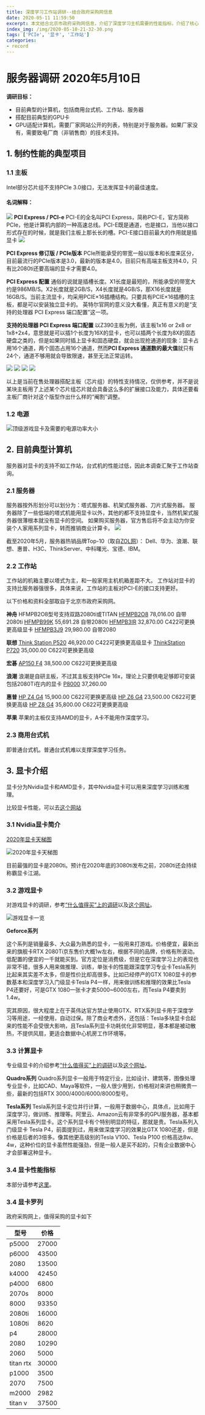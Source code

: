 ```yaml
---
title: 深度学习工作站调研--结合政府采购网信息
date: 2020-05-11 11:59:50
excerpt: 本文结合北京市政府采购网信息，介绍了深度学习主机需要的性能指标，介绍了核心厂家的工作站型号，总结了显卡的类别。
index_img: /img/2020-05-10-21-32-30.png
tags: ['PCIe', '显卡', '工作站']
categories: 
- record
---
```


# 服务器调研 2020年5月10日

**调研目标：**
* 目前典型的计算机，包括商用台式机、工作站、服务器
* 搭配目前典型的GPU卡
* GPU适配计算机，需要厂家网站公开的列表，特别是对于服务器。如果厂家没有，需要致电厂商（非销售商）的技术支持。

## 1. 制约性能的典型项目

### 1.1 主板
Intel部分芯片组不支持PCIe 3.0接口，无法发挥显卡的最佳速度。

#### 名词解释：
![](深度学习工作站调研-结合政府采购网信息/2020-05-10-21-33-30.png)
**PCI Express / PCI-e**
PCI-E的全名叫PCI Express，简称PCI-E，官方简称PCIe，他是计算机内部的一种高速总线。PCI-E既是通道，也是接口，当他以接口形式存在的时候，就是我们主板上那长长的槽。PCI-E接口目前最大的作用就是插显卡
![](深度学习工作站调研-结合政府采购网信息/2020-05-10-21-32-30.png)

**PCI Express 修订版 / PCIe版本**
PCIe所能承受的带宽一般以版本和长度来区分，目前最流行的PCIe版本是3.0，最新的版本是4.0，目前只有高端主板支持4.0，只有比2080ti还要高端的显卡才需要4.0。

**PCI Express 配置**
通俗的说就是插槽长度。X1长度是最短的，所能承受的带宽大约是986MB/S。X2长度就是2GB/S，X4长度就是4GB/S，那X16长度就是16GB/S。当前主流显卡，均采用PCIE×16插槽结构。只要具有PCIE×16插槽的主板，都是可以安装独立显卡的。
英特尔官网的意义没大看懂，真正有意义的是“支持的处理器 PCI Express 端口配置”这一项。

**支持的处理器 PCI Express 端口配置**
以Z390主板为例，该主板1x16 or 2x8 or 1x8+2x4，意思就是可以插1个长度为16X的显卡，也可以插两个长度为8X的固态硬盘之类的，但是如果同时插上显卡和固态硬盘，就会出现抢通道的现象：显卡占用16个通道，两个固态占用16个通道，然而**PCI Express 通道数的最大值**就只有24个，通道不够用就会导致限速，甚至无法正常运转。

![](深度学习工作站调研-结合政府采购网信息/2020-05-10-22-13-34.png)
![](深度学习工作站调研-结合政府采购网信息/2020-05-10-22-13-57.png)
![](深度学习工作站调研-结合政府采购网信息/2020-05-10-22-14-07.png)
![](深度学习工作站调研-结合政府采购网信息/2020-05-10-22-14-15.png)

以上是当前在售处理器搭配主板（芯片组）的特性支持情况，仅供参考，并不是说某块主板用了上述某个芯片组芯片就会具备这么多的扩展接口及能力，具体还要看主板厂商针对这个版型作出什么样的“阉割”调整。

### 1.2 电源

![顶级游戏显卡及需要的电源功率大小](深度学习工作站调研-结合政府采购网信息/2020-05-10-22-11-24.png)

## 2. 目前典型计算机

服务器对显卡的支持不如工作站，台式机的性能过低，因此本调查汇聚于工作站查询。

### 2.1 服务器
服务器按外形划分可以划分为：塔式服务器、机架式服务器、刀片式服务器。
服务器除了一些低端的塔式机能用显卡以外，其他的都不支持显度卡，当然机架式服务器很薄根本就没有显卡的空间。
如果购买服务器，官方售后将不会主动为你安装个人家用系列显卡，转而推销商业计算卡。
![](深度学习工作站调研-结合政府采购网信息/2020-05-10-15-26-49.png)

截至2020年5月，服务器热销品牌Top-10（取自[ZOL网](http://top.zol.com.cn/compositor/server.html)）：
Dell、华为、浪潮、联想、惠普、H3C、ThinkServer、中科曙光、宝德、IBM。

### 2.2 工作站
工作站的机箱主要以塔式为主，和一般家用主机机箱差距不大。
工作站对显卡的支持比服务器强很多，具体来说，工作站的主板对PCI-E的接口支持更好。

以下价格和资料全部取自于北京市政府采购网。

**神舟**
HFMPB2O8型号支持双路2080ti或TITAN
[HFMPB2O8](http://114.255.53.119:81/bgpc_office_manage/produce/parmsInfo.htm?topPk=1r6e15444412038777n5&tiitPk=BG_002X&tioPk=)    78,016.00 自带2080ti
[HFMPB99K](http://114.255.53.119:81/bgpc_office_manage/produce/parmsInfo.htm?topPk=2g0v15681729710791z0&tiitPk=BG_002X&tioPk=)  55,691.28   自带2080ti
[HFMPB3IR](http://114.255.53.119:81/bgpc_office_manage/produce/parmsInfo.htm?topPk=6u7m15621197126648s6&tiitPk=BG_002X&tioPk=)  32,870.00   C422可更换更高级显卡
[HFMPB3J9](http://114.255.53.119:81/bgpc_office_manage/produce/parmsInfo.htm?topPk=8n5x15444417182251i6&tiitPk=BG_002X&tioPk=)  29,980.00   自带2080

**联想**
[Think Station P520](http://114.255.53.119:81/bgpc_office_manage/produce/parmsInfo.htm?topPk=6h7y15571256822209c5&tiitPk=BG_002X&tioPk=)   46,920.00    C422可更换更高级显卡
[ThinkStation P720](http://114.255.53.119:81/bgpc_office_manage/produce/parmsInfo.htm?topPk=1s8z15571265520623u2&tiitPk=BG_002X&tioPk=) 35,000.00   C622可更换更高级 

**宏碁**
[AP150 F4](http://114.255.53.119:81/bgpc_office_manage/produce/parmsInfo.htm?topPk=7w0g15281019011939v9&tiitPk=BG_002X&tioPk=) 38,500.00    C622可更换更高级 

**浪潮**
浪潮是自研主板，不过其主板支持PCIe 16x，理论上只要供电足够即可安装包括2080Ti在内的显卡
[P8000](http://114.255.53.119:81/bgpc_office_manage/produce/parmsInfo.htm?topPk=3f4m15287143876139q2&tiitPk=BG_002X&tioPk=)    37,260.00

**惠普**
[HP Z4 G4](http://114.255.53.119:81/bgpc_office_manage/produce/parmsInfo.htm?topPk=4g2q15281081290990x3&tiitPk=BG_002X&tioPk=)  15,900.00   C622可更换更高级 
[HP Z6 G4](http://114.255.53.119:81/bgpc_office_manage/produce/parmsInfo.htm?topPk=4v9p15281082398434h6&tiitPk=BG_002X&tioPk=)  23,500.00   C622可更换更高级 
[HP Z8 G4](http://114.255.53.119:81/bgpc_office_manage/produce/parmsInfo.htm?topPk=0z0m15314586871347z2&tiitPk=BG_002X&tioPk=)  35,800.00   C622可更换更高级 

**苹果**
苹果的主板仅支持AMD的显卡，A卡不能用作深度学习。

### 2.3 商用台式机

即普通台式机。普通台式机难以支撑深度学习任务。

## 3. 显卡介绍
显卡分为Nvidia显卡和AMD显卡，其中Nvidia显卡可以用来深度学习训练和推理。

比较显卡性能，可以去[这个网站](https://versus.com/cn)

### 3.1 Nvidia显卡简介

[2020年显卡天梯图](https://www.bybusa.com/gpu-rank)

![2020年显卡天梯图](深度学习工作站调研-结合政府采购网信息/2020-05-10-22-23-18.png)

目前最强的显卡是2080ti。预计在2020年底的3080ti发布之前，2080ti还会持续称霸显卡江湖。

### 3.2 游戏显卡

对游戏显卡的调研，参考[“什么值得买”上的调研](https://post.smzdm.com/p/a6lrwk3e/)以及[这个网址](https://www.cnblogs.com/xiaozhi_5638/p/10923351.html)。

![游戏显卡一览](深度学习工作站调研-结合政府采购网信息/2020-05-10-22-09-38.png)

**Geforce系列**

这个系列是销量最多、大众最为熟悉的显卡，一般用来打游戏。价格便宜，最新出来的旗舰卡RTX 2080Ti京东售价大概1w左右，根据不同的品牌，价格有所波动。低配置的便宜的一千就能买到。官方定位是消费级，但是它在深度学习上的表现也非常不错，很多人用来做推理、训练，单张卡的性能跟深度学习专业卡Tesla系列比起来其实差不太多，但是性价比却高很多。比如已经停产的GTX 1080显卡的参数基本和深度学习入门级显卡Tesla P4一样，用来做训练和推理的效果比Tesla P4还要好，可是GTX 1080一张卡才卖5000~6000左右，而Tesla P4要卖到1.4w。

究其原因，很大程度上在于英伟达官方禁止使用GTX、RTX系列显卡用于深度学习等用途，一经使用，自动过保。除了商业考虑外，还包括：Tesla多块显卡合起来的性能不会受很大影响，且Tesla系列显卡功耗优化非常明显，基本都是被动散热，不提供风扇，更适合数据中心机房工作环境等。

### 3.3 计算显卡
专业级显卡的介绍参考[“什么值得买”上的调研](https://product.pconline.com.cn/itbk/diy/graphics/1802/10846244.html)以及[这个网址](https://www.cnblogs.com/xiaozhi_5638/p/10923351.html)。

**Quadro系列**
Quadro系列显卡一般用于特定行业，比如设计、建筑等，图像处理专业显卡，比如CAD、Maya等软件，一般人很少用到，价格相对来讲也稍微贵一些，最新的包括RTX 3000/4000/6000/8000型号。

**Tesla系列**
Tesla系列显卡定位并行计算，一般用于数据中心，具体点，比如用于深度学习，做训练、推理等。阿里云、Amazon云有非常多的GPU服务器，基本都采用Tesla系列显卡。这个系列显卡有个特别明显的特征，那就是贵。Tesla系列入门级显卡 Tesla P4，前面提到过，用来做深度学习的效果比GTX 1080还差，但是价格是后者的3倍多。像其他更高级别的Tesla V100、Tesla P100 价格高达8w、4w，这种价位的显卡虽然性能强劲，但是一般人是买不起的，只有企业数据中心才会部署这种显卡。

### 3.4 显卡性能指标
本部分请参考[这里](https://www.cnblogs.com/xiaozhi_5638/p/10923351.html)。

### 3.4 显卡罗列

政府采购网上，值得采购的显卡如下

| 型号 | 价格 |
| --- | --- |
| p5000 | 27000 |
| p6000 | 43500 |
| 2080 | 13500 |
| k4000 | 42450 |
| p4000 | 6800 |
| 2070s | 8000 |
| 8000 | 93350 |
| 2080ti | 16000 |
| 1080ti | 8620 |
| p4 | 28000 |
| 2080 | 10290 |
| 2060 | 5000 |
| titan rtx | 30000 |
| p1000 | 3500 |
| 2070 | 7500 |
| m2000 | 2982 |
| titan v | 37500 |

